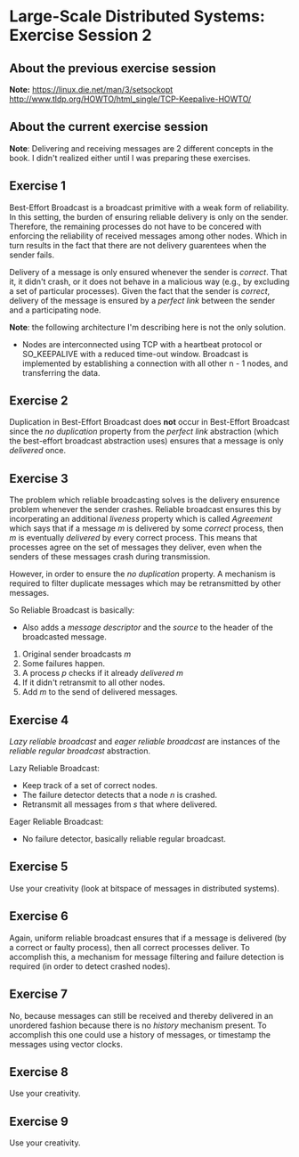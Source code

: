 # Large-Scale Distributed Systems: Exercise Session 2

## About the previous exercise session

**Note:** https://linux.die.net/man/3/setsockopt http://www.tldp.org/HOWTO/html_single/TCP-Keepalive-HOWTO/

## About the current exercise session

**Note**: Delivering and receiving messages are 2 different concepts in the book. I didn't realized either until I was preparing these exercises.

## Exercise 1

Best-Effort Broadcast is a broadcast primitive with a weak form of reliability. In this setting, the burden of ensuring reliable delivery is only on the sender. Therefore, the remaining processes do not have to be concered with enforcing the reliability of received messages among other nodes. Which in turn results in the fact that there are not delivery guarentees when the sender fails.

Delivery of a message is only ensured whenever the sender is *correct*. That it, it didn't crash, or it does not behave in a malicious way (e.g., by excluding a set of particular processes). Given the fact that the sender is *correct*, delivery of the message is ensured by a *perfect link* between the sender and a participating node.

**Note**: the following architecture I'm describing here is not the only solution.

- Nodes are interconnected using TCP with a heartbeat protocol or SO_KEEPALIVE with a reduced time-out window. Broadcast is implemented by establishing a connection with all other n - 1 nodes, and transferring the data.

## Exercise 2

Duplication in Best-Effort Broadcast does **not** occur in Best-Effort Broadcast since the *no duplication* property from the *perfect link* abstraction (which the best-effort broadcast abstraction uses) ensures that a message is only *delivered* once.

## Exercise 3

The problem which reliable broadcasting solves is the delivery ensurence problem whenever the sender crashes. Reliable broadcast ensures this by incorperating an additional *liveness* property which is called *Agreement* which says that if a message *m* is delivered by some *correct* process, then *m* is eventually *delivered* by every correct process. This means that processes agree on the set of messages they deliver, even when the senders of these messages crash during transmission.

However, in order to ensure the *no duplication* property. A mechanism is required to filter duplicate messages which may be retransmitted by other messages.

So Reliable Broadcast is basically:
* Also adds a *message descriptor* and the *source* to the header of the broadcasted message.
1. Original sender broadcasts *m*
2. Some failures happen.
3. A process *p* checks if it already *delivered* *m*
4. If it didn't retransmit to all other nodes.
5. Add *m* to the send of delivered messages.

## Exercise 4

*Lazy reliable broadcast* and *eager reliable broadcast* are instances of the *reliable regular broadcast* abstraction.

Lazy Reliable Broadcast:
- Keep track of a set of correct nodes.
- The failure detector detects that a node *n* is crashed.
- Retransmit all messages from *s* that where delivered.

Eager Reliable Broadcast:
- No failure detector, basically reliable regular broadcast.

## Exercise 5

Use your creativity (look at bitspace of messages in distributed systems).

## Exercise 6

Again, uniform reliable broadcast ensures that if a message is delivered (by a correct or faulty process), then all correct processes deliver. To accomplish this, a mechanism for message filtering and failure detection is required (in order to detect crashed nodes).

## Exercise 7

No, because messages can still be received and thereby delivered in an unordered fashion because there is no *history* mechanism present. To accomplish this one could use a history of messages, or timestamp the messages using vector clocks.

## Exercise 8

Use your creativity.

## Exercise 9

Use your creativity.
